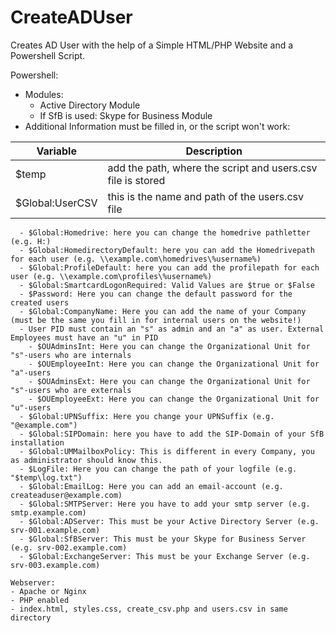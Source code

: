 # CreateADUser
Creates AD User with the help of a Simple HTML/PHP Website and a Powershell Script.

Powershell:
- Modules:
  - Active Directory Module
  - If SfB is used: Skype for Business Module
- Additional Information must be filled in, or the script won't work:

|Variable  | Description|
|------------- | -------------|
|$temp| add the path, where the script and users.csv file is stored|
|$Global:UserCSV| this is the name and path of the users.csv file|
```
  - $Global:Homedrive: here you can change the homedrive pathletter (e.g. H:)
  - $Global:HomedirectoryDefault: here you can add the Homedrivepath for each user (e.g. \\example.com\homedrives\%username%)
  - $Global:ProfileDefault: here you can add the profilepath for each user (e.g. \\example.com\profiles\%username%)
  - $Global:SmartcardLogonRequired: Valid Values are $true or $False
  - $Password: Here you can change the default password for the created users
  - $Global:CompanyName: Here you can add the name of your Company (must be the same you fill in for internal users on the website!)
  - User PID must contain an "s" as admin and an "a" as user. External Employees must have an "u" in PID
    - $OUAdminsInt: Here you can change the Organizational Unit for "s"-users who are internals
    - $OUEmployeeInt: Here you can change the Organizational Unit for "a"-users
    - $OUAdminsExt: Here you can change the Organizational Unit for "s"-users who are externals
    - $OUEmployeeExt: Here you can change the Organizational Unit for "u"-users
  - $Global:UPNSuffix: Here you change your UPNSuffix (e.g. "@example.com")
  - $Global:SIPDomain: here you have to add the SIP-Domain of your SfB installation
  - $Global:UMMailboxPolicy: This is different in every Company, you as administrator should know this.
  - $LogFile: Here you can change the path of your logfile (e.g. "$temp\log.txt")
  - $Global:EmailLog: Here you can add an email-account (e.g. createaduser@example.com)
  - $Global:SMTPServer: Here you have to add your smtp server (e.g. smtp.example.com)
  - $Global:ADServer: This must be your Active Directory Server (e.g. srv-001.example.com)
  - $Global:SfBServer: This must be your Skype for Business Server (e.g. srv-002.example.com)
  - $Global:ExchangeServer: This must be your Exchange Server (e.g. srv-003.example.com)
  
Webserver:
- Apache or Nginx
- PHP enabled
- index.html, styles.css, create_csv.php and users.csv in same directory
